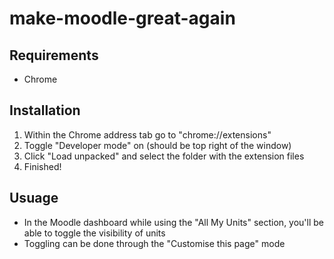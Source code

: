 # make-moodle-great-again

## Requirements

- Chrome

## Installation

1. Within the Chrome address tab go to "chrome://extensions"
2. Toggle "Developer mode" on (should be top right of the window)
3. Click "Load unpacked" and select the folder with the extension files
4. Finished!

## Usuage

- In the Moodle dashboard while using the "All My Units" section, you'll be able to toggle the visibility of units
- Toggling can be done through the "Customise this page" mode
